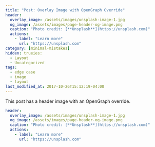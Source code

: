 ```yaml
---
title: "Post: Overlay Image with OpenGraph Override"
header:
  overlay_image: /assets/images/unsplash-image-1.jpg
  og_image: /assets/images/page-header-og-image.png
  caption: "Photo credit: [**Unsplash**](https://unsplash.com)"
  actions:
    - label: "Learn more"
      url: "https://unsplash.com"
category: [minimal-mistakes]
hidden: trueies:
  - Layout
  - Uncategorized
tags:
  - edge case
  - image
  - layout
last_modified_at: 2017-10-26T15:12:19-04:00
---
```


This post has a header image with an OpenGraph override.

```yaml
header:
  overlay_image: /assets/images/unsplash-image-1.jpg
  og_image: /assets/images/page-header-og-image.png
  caption: "Photo credit: [**Unsplash**](https://unsplash.com)"
  actions:
    - label: "Learn more"
      url: "https://unsplash.com"
```
<!--stackedit_data:
eyJoaXN0b3J5IjpbLTM4NjU1NzMwNSwyMjU2OTYxNjJdfQ==
-->